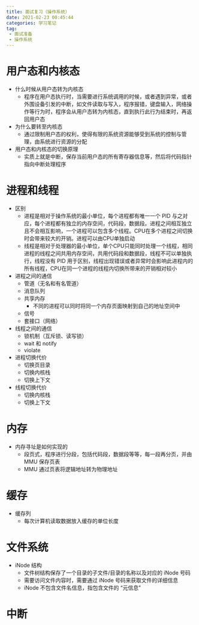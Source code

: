 ```yaml
---
title: 面试复习（操作系统）
date: 2021-02-23 00:45:44
categories: 学习笔记
tag:
 - 面试准备
 - 操作系统
---
```


# 用户态和内核态
 - 什么时候从用户态转为内核态
     * 程序在用户态执行时，当需要进行系统调用的时候，或者遇到异常，或者外围设备引发的中断，如文件读取与写入，程序报错，键盘输入，网络操作等行为时，程序会从用户态转为内核态，直到执行此行为结束时，再返回用户态
 - 为什么要转至内核态
     * 通过限制用户态的权利，使得有限的系统资源能够受到系统的控制与管理，由系统进行资源的分配
 - 用户态和内核态的切换原理
     * 实质上就是中断，保存当前用户态的所有寄存器信息等，然后将代码指针指向中断处理程序

# 进程和线程
 - 区别
     * 进程是相对于操作系统的最小单位，每个进程都有唯一一个 PID 与之对应，每个进程都有独立的内存空间，代码段，数据段。进程之间相互独立且不会相互影响，一个进程可以包含多个线程。CPU在多个进程之间切换时会带来较大的开销。进程可以由CPU单独启动
     * 线程是相对于处理器的最小单位，单个CPU只能同时处理一个线程，相同进程的线程之间共用内存空间，共用代码段和数据段，线程不可以单独执行，线程没有 PID 用于区别，线程出现错误或者异常时会影响此进程内的所有线程，CPU在同一个进程的线程内切换所带来的开销相对较小
 - 进程之间的通信
     * 管道（无名和有名管道）
     * 消息队列
     * 共享内存
         + 不同的进程可以同时将同一个内存页面映射到自己的地址空间中
     * 信号
     * 套接口（网络）
 - 线程之间的通信
     * 锁机制（互斥锁、读写锁）
     * wait 和 notify
     * violate
 - 进程切换代价
     * 切换页目录
     * 切换内核栈
     * 切换上下文
 - 线程切换代价
     * 切换内核栈
     * 切换上下文

# 内存
 - 内存寻址是如何实现的
     * 段页式，程序进行分段，包括代码段，数据段等等，每一段再分页，并由 MMU 保存页表
     * MMU 通过页表将逻辑地址转为物理地址

# 缓存
 - 缓存列
     * 每次计算机读取数据放入缓存的单位长度

# 文件系统
 - iNode 结构
     * 文件树结构保存了一个目录的子文件/目录的名称以及对应的 iNode 号码
     * 需要访问文件内容时，需要通过 iNode 号码来获取文件的详细信息
     * iNode 不包含文件名信息，指包含文件的 “元信息”

# 中断
